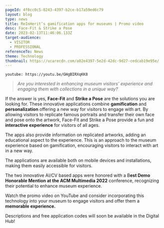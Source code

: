 ```yaml
---
pageId: 4f0cc0c5-8243-4397-b2ce-b17a59ed6c79
layout: blog
type: news
title: ReInHerit’s gamification apps for museums | Promo video
desc: Face-Fit & Strike a Pose
date: 2023-02-13T11:46:06.133Z
target-audience:
  - VISITOR
  - PROFESSIONAL
referenceTo: News
theme: Technology
thumbnail: https://ucarecdn.com/a02e4397-5e2d-42dc-9d27-cedcab19e95e/
---
```

`youtube: https://youtu.be/GHgBIRXqKK8`

> *Are you interested in enhancing museum visitors' experience and engaging them with collections in a unique way?*

If the answer is yes, **Face-Fit** and **Strike a Pose** are the solutions you are looking for. These innovative applications combine **gamification** and **personalization** offering a new way for visitors to engage with art. By allowing visitors to replicate famous portraits and transfer their own face and pose onto the [](<>)artwork, Face-Fit and Strike a Pose provide a fun and **interactive experience** for visitors of all ages.

The apps also provide information on replicated artworks, adding an educational aspect to the experience. This is an approach to the museum experience based on gamification, encouraging visitors to interact with art in a new way.

The applications are available both on mobile devices and installations, making them easily accessible for visitors.

The two innovative AI/CV based apps were honored with a B**est Demo Honorable Mention at the ACM Multimedia 2022** conference, recognizing their potential to enhance museum experience.

Watch the promo video on YouTube and consider incorporating this technology into your museum to engage visitors and offer them a **memorable experience.**

Descriptions and free application codes will soon be available in the Digital Hub!